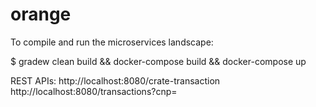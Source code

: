 # orange

To compile and run the microservices landscape:

$ gradew clean build && docker-compose build && docker-compose up

REST APIs:
http://localhost:8080/crate-transaction
http://localhost:8080/transactions?cnp=
